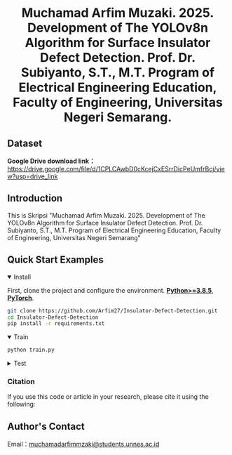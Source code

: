 <div align="left">

# <div align="center">Muchamad Arfim Muzaki. 2025. Development of The YOLOv8n Algorithm for Surface Insulator Defect Detection. Prof. Dr. Subiyanto, S.T., M.T. Program of Electrical Engineering Education, Faculty of Engineering, Universitas Negeri Semarang.</div>

## Dataset

**Google Drive download link：** https://drive.google.com/file/d/1CPLCAwbD0cKcejCxESrrDicPeUmfrBcj/view?usp=drive_link



## Introduction
This is Skripsi "Muchamad Arfim Muzaki. 2025. Development of The YOLOv8n Algorithm for Surface Insulator Defect Detection. Prof. Dr. Subiyanto, S.T., M.T. Program of Electrical Engineering Education, Faculty of Engineering, Universitas Negeri Semarang" 

<div align="center">
</div>

## <div align="left">Quick Start Examples</div>

<details open>
<summary>Install</summary>

First, clone the project and configure the environment.
[**Python>=3.8.5**](https://www.python.org/), [**PyTorch**](https://pytorch.org/get-started/locally/).

```bash
git clone https://github.com/Arfim27/Insulator-Defect-Detection.git
cd Insulator-Defect-Detection
pip install -r requirements.txt
```
</details>

<details open>
<summary>Train</summary>

```python
python train.py 
```
</details>


<details>
<summary>Test</summary>


```bash
python yolo val model="your best.pt" data= "your dataset"

```
</details>


### Citation
If you use this code or article in your research, please cite it using the following:


## Author's Contact
Email：muchamadarfimmzaki@students.unnes.ac.id


